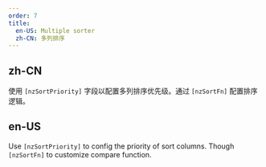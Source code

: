 ```yaml
---
order: 7
title:
  en-US: Multiple sorter
  zh-CN: 多列排序
---
```


## zh-CN

使用 `[nzSortPriority]` 字段以配置多列排序优先级。通过 `[nzSortFn]` 配置排序逻辑。

## en-US

Use `[nzSortPriority]` to config the priority of sort columns. Though `[nzSortFn]` to customize compare function.
